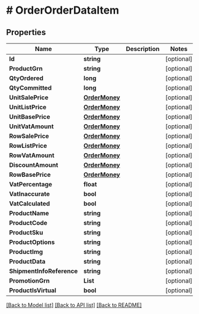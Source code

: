 # # OrderOrderDataItem


## Properties 


Name | Type | Description | Notes
------------ | ------------- | ------------- | -------------
**Id**| **string** |   | [optional]
**ProductGrn**| **string** |   | [optional]
**QtyOrdered**| **long** |   | [optional]
**QtyCommitted**| **long** |   | [optional]
**UnitSalePrice**| [**OrderMoney**](OrderMoney.md) |   | [optional]
**UnitListPrice**| [**OrderMoney**](OrderMoney.md) |   | [optional]
**UnitBasePrice**| [**OrderMoney**](OrderMoney.md) |   | [optional]
**UnitVatAmount**| [**OrderMoney**](OrderMoney.md) |   | [optional]
**RowSalePrice**| [**OrderMoney**](OrderMoney.md) |   | [optional]
**RowListPrice**| [**OrderMoney**](OrderMoney.md) |   | [optional]
**RowVatAmount**| [**OrderMoney**](OrderMoney.md) |   | [optional]
**DiscountAmount**| [**OrderMoney**](OrderMoney.md) |   | [optional]
**RowBasePrice**| [**OrderMoney**](OrderMoney.md) |   | [optional]
**VatPercentage**| **float** |   | [optional]
**VatInaccurate**| **bool** |   | [optional]
**VatCalculated**| **bool** |   | [optional]
**ProductName**| **string** |   | [optional]
**ProductCode**| **string** |   | [optional]
**ProductSku**| **string** |   | [optional]
**ProductOptions**| **string** |   | [optional]
**ProductImg**| **string** |   | [optional]
**ProductData**| **string** |   | [optional]
**ShipmentInfoReference**| **string** |   | [optional]
**PromotionGrn**| **List<string>** |   | [optional]
**ProductIsVirtual**| **bool** |   | [optional]


[[Back to Model list]](../../README.md#models) [[Back to API list]](../../README.md#endpoints) [[Back to README]](../../README.md)

